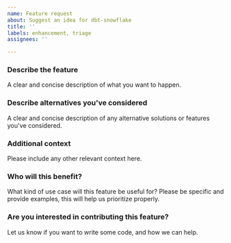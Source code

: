 ```yaml
---
name: Feature request
about: Suggest an idea for dbt-snowflake
title: ''
labels: enhancement, triage
assignees: ''

---
```


### Describe the feature
A clear and concise description of what you want to happen.

### Describe alternatives you've considered
A clear and concise description of any alternative solutions or features you've considered.

### Additional context
Please include any other relevant context here.

### Who will this benefit?
What kind of use case will this feature be useful for? Please be specific and provide examples, this will help us prioritize properly.

### Are you interested in contributing this feature?
Let us know if you want to write some code, and how we can help.
